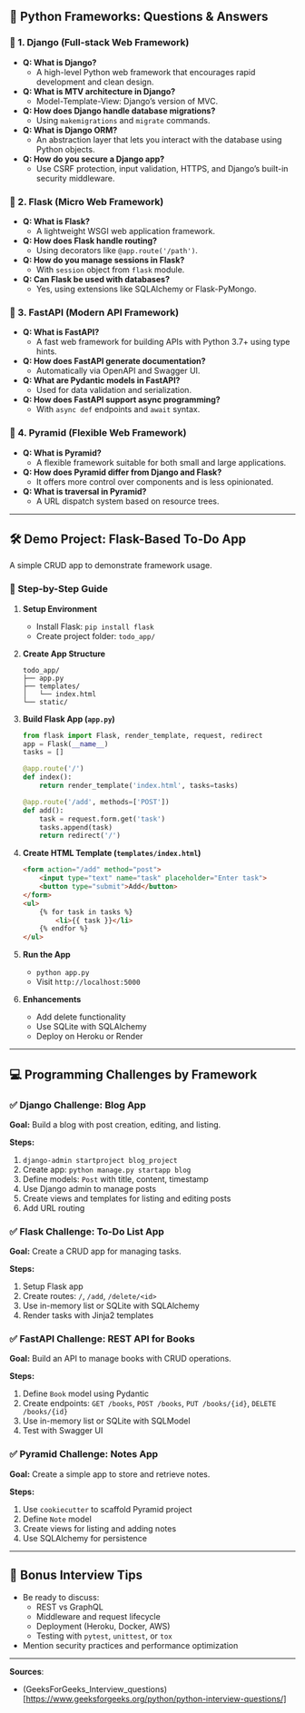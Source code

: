 ## 🧠 Python Frameworks: Questions & Answers

### 🔹 1. Django (Full-stack Web Framework)
- **Q: What is Django?**
  - A high-level Python web framework that encourages rapid development and clean design.
- **Q: What is MTV architecture in Django?**
  - Model-Template-View: Django’s version of MVC.
- **Q: How does Django handle database migrations?**
  - Using `makemigrations` and `migrate` commands.
- **Q: What is Django ORM?**
  - An abstraction layer that lets you interact with the database using Python objects.
- **Q: How do you secure a Django app?**
  - Use CSRF protection, input validation, HTTPS, and Django’s built-in security middleware.

### 🔹 2. Flask (Micro Web Framework)
- **Q: What is Flask?**
  - A lightweight WSGI web application framework.
- **Q: How does Flask handle routing?**
  - Using decorators like `@app.route('/path')`.
- **Q: How do you manage sessions in Flask?**
  - With `session` object from `flask` module.
- **Q: Can Flask be used with databases?**
  - Yes, using extensions like SQLAlchemy or Flask-PyMongo.

### 🔹 3. FastAPI (Modern API Framework)
- **Q: What is FastAPI?**
  - A fast web framework for building APIs with Python 3.7+ using type hints.
- **Q: How does FastAPI generate documentation?**
  - Automatically via OpenAPI and Swagger UI.
- **Q: What are Pydantic models in FastAPI?**
  - Used for data validation and serialization.
- **Q: How does FastAPI support async programming?**
  - With `async def` endpoints and `await` syntax.

### 🔹 4. Pyramid (Flexible Web Framework)
- **Q: What is Pyramid?**
  - A flexible framework suitable for both small and large applications.
- **Q: How does Pyramid differ from Django and Flask?**
  - It offers more control over components and is less opinionated.
- **Q: What is traversal in Pyramid?**
  - A URL dispatch system based on resource trees.

---

## 🛠️ Demo Project: Flask-Based To-Do App

A simple CRUD app to demonstrate framework usage.

### 🔹 Step-by-Step Guide

1. **Setup Environment**
   - Install Flask: `pip install flask`
   - Create project folder: `todo_app/`

2. **Create App Structure**
   ```
   todo_app/
   ├── app.py
   ├── templates/
   │   └── index.html
   └── static/
   ```

3. **Build Flask App (`app.py`)**
   ```python
   from flask import Flask, render_template, request, redirect
   app = Flask(__name__)
   tasks = []

   @app.route('/')
   def index():
       return render_template('index.html', tasks=tasks)

   @app.route('/add', methods=['POST'])
   def add():
       task = request.form.get('task')
       tasks.append(task)
       return redirect('/')
   ```

4. **Create HTML Template (`templates/index.html`)**
   ```html
   <form action="/add" method="post">
       <input type="text" name="task" placeholder="Enter task">
       <button type="submit">Add</button>
   </form>
   <ul>
       {% for task in tasks %}
           <li>{{ task }}</li>
       {% endfor %}
   </ul>
   ```

5. **Run the App**
   - `python app.py`
   - Visit `http://localhost:5000`

6. **Enhancements**
   - Add delete functionality
   - Use SQLite with SQLAlchemy
   - Deploy on Heroku or Render

---

## 💻 Programming Challenges by Framework

### ✅ Django Challenge: Blog App
**Goal:** Build a blog with post creation, editing, and listing.

**Steps:**
1. `django-admin startproject blog_project`
2. Create app: `python manage.py startapp blog`
3. Define models: `Post` with title, content, timestamp
4. Use Django admin to manage posts
5. Create views and templates for listing and editing posts
6. Add URL routing

### ✅ Flask Challenge: To-Do List App
**Goal:** Create a CRUD app for managing tasks.

**Steps:**
1. Setup Flask app
2. Create routes: `/`, `/add`, `/delete/<id>`
3. Use in-memory list or SQLite with SQLAlchemy
4. Render tasks with Jinja2 templates

### ✅ FastAPI Challenge: REST API for Books
**Goal:** Build an API to manage books with CRUD operations.

**Steps:**
1. Define `Book` model using Pydantic
2. Create endpoints: `GET /books`, `POST /books`, `PUT /books/{id}`, `DELETE /books/{id}`
3. Use in-memory list or SQLite with SQLModel
4. Test with Swagger UI

### ✅ Pyramid Challenge: Notes App
**Goal:** Create a simple app to store and retrieve notes.

**Steps:**
1. Use `cookiecutter` to scaffold Pyramid project
2. Define `Note` model
3. Create views for listing and adding notes
4. Use SQLAlchemy for persistence

---

## 🧩 Bonus Interview Tips
- Be ready to discuss:
  - REST vs GraphQL
  - Middleware and request lifecycle
  - Deployment (Heroku, Docker, AWS)
  - Testing with `pytest`, `unittest`, or `tox`
- Mention security practices and performance optimization

---
**Sources**:
- (GeeksForGeeks_Interview_questions)[https://www.geeksforgeeks.org/python/python-interview-questions/]

